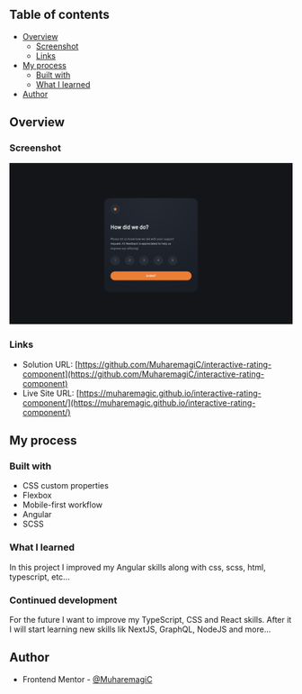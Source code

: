 ## Table of contents

- [Overview](#overview)
  - [Screenshot](#screenshot)
  - [Links](#links)
- [My process](#my-process)
  - [Built with](#built-with)
  - [What I learned](#what-i-learned)
- [Author](#author)

## Overview

### Screenshot

![](./src/assets/images/Screen.png)

### Links

- Solution URL: [https://github.com/MuharemagiC/interactive-rating-component](https://github.com/MuharemagiC/interactive-rating-component)
- Live Site URL: [https://muharemagic.github.io/interactive-rating-component/](https://muharemagic.github.io/interactive-rating-component/)

## My process

### Built with

- CSS custom properties
- Flexbox
- Mobile-first workflow
- Angular
- SCSS

### What I learned

In this project I improved my Angular skills along with css, scss, html, typescript, etc...

### Continued development

For the future I want to improve my TypeScript, CSS and React skills. After it I will start learning new skills lik NextJS, GraphQL, NodeJS and more...

## Author

- Frontend Mentor - [@MuharemagiC](https://www.frontendmentor.io/profile/MuharemagiC)
